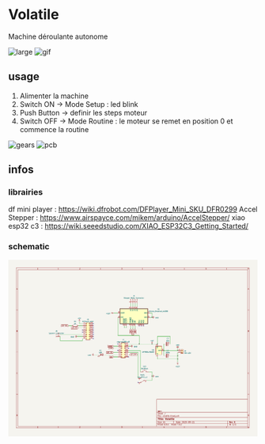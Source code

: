 # Volatile

Machine déroulante autonome

![large](/3D/_render/large_view.png)
![gif](volatile.gif)

## usage

1. Alimenter la machine
2. Switch ON    →   Mode Setup : led blink
3. Push Button  →   definir les steps moteur
4. Switch OFF   →   Mode Routine : le moteur se remet en position 0 et commence la routine

![gears](/3D/_render/gears.jpg)
![pcb](/3D/_render/pcb.jpg)

## infos

### librairies

df mini player : https://wiki.dfrobot.com/DFPlayer_Mini_SKU_DFR0299
Accel Stepper : https://www.airspayce.com/mikem/arduino/AccelStepper/
xiao esp32 c3 : https://wiki.seeedstudio.com/XIAO_ESP32C3_Getting_Started/

### schematic

![schematic](/electronic/schematic.png)